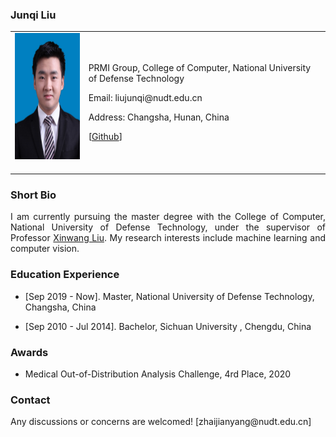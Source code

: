 <!-- ## Welcome to GitHub Pages -->

### Junqi Liu 

<table class="imgtable">
  <tr>
    <td>
      <img src="/ljq.jpg" alt="Jianyang Zhai" width="160px" height="201.6px" />&nbsp;
    </td>
    <td align="left">
      <p liujunqi.github.io>PRMI Group, College of Computer, National University of Defense Technology</p>
      <p>Email: liujunqi@nudt.edu.cn</p>
      <p>Address: Changsha, Hunan, China</p>
      <p>[<a href="https://github.com/liujunqi">Github</a>]</p>
    </td>
 </tr>
</table>

### Short Bio
  <p align = "justify">I am currently pursuing the master degree with the College of Computer, National University of Defense Technology, under the supervisor of Professor <a href="https://xinwangliu.github.io/">Xinwang Liu</a>. My research interests include machine learning and computer vision.</p>

### Education Experience
  <ul>
    <li> 
      <p>[Sep 2019 - Now]. Master, National University of Defense Technology, Changsha, China </p>
    </li>
  </ul>
  <ul>
    <li> 
      <p>[Sep 2010 - Jul 2014]. Bachelor, Sichuan University , Chengdu, China </p>
    </li>
  </ul>

### Awards
<ul>
    <li> 
      <p>Medical Out-of-Distribution Analysis Challenge, 4rd Place, 2020 </p>
    </li>
  </ul>

### Contact
<p>Any discussions or concerns are welcomed! [zhaijianyang@nudt.edu.cn]</p>
